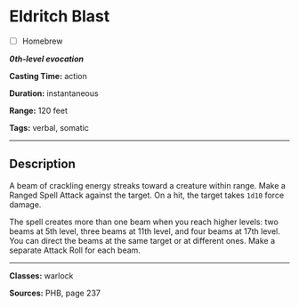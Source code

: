 # Eldritch Blast

- [ ] Homebrew

***0th-level evocation***

**Casting Time:** action

**Duration:** instantaneous

**Range:** 120 feet

**Tags:** verbal, somatic

---

## Description
A beam of crackling energy streaks toward a creature within range.
Make a Ranged Spell Attack against the target.
On a hit, the target takes `1d10` force damage.

The spell creates more than one beam when you reach higher levels: two beams at 5th level, three beams at 11th level, and four beams at 17th level.
You can direct the beams at the same target or at different ones.
Make a separate Attack Roll for each beam.

---

**Classes:** warlock

**Sources:** PHB, page 237
